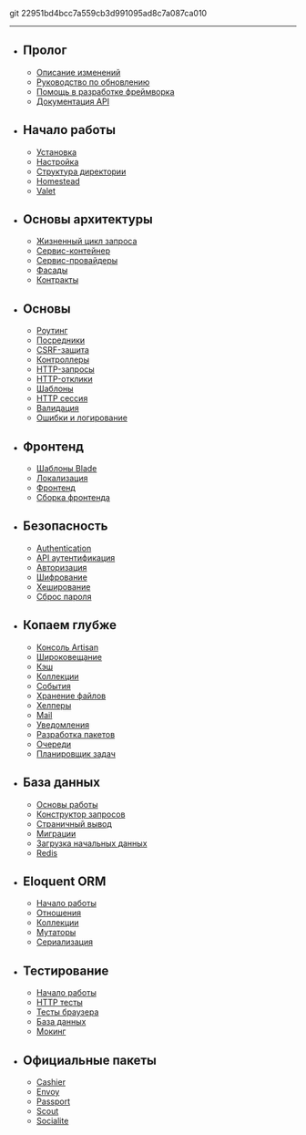 git 22951bd4bcc7a559cb3d991095ad8c7a087ca010

---

- ## Пролог
    - [Описание изменений](/docs/{{version}}/releases)
    - [Руководство по обновлению](/docs/{{version}}/upgrade)
    - [Помощь в разработке фреймворка](/docs/{{version}}/contributions)
    - [Документация API](/api/{{version}})
- ## Начало работы
    - [Установка](/docs/{{version}}/installation)
    - [Настройка](/docs/{{version}}/configuration)
    - [Структура директории](/docs/{{version}}/structure)
    - [Homestead](/docs/{{version}}/homestead)
    - [Valet](/docs/{{version}}/valet)
- ## Основы архитектуры
    - [Жизненный цикл запроса](/docs/{{version}}/lifecycle)
    - [Сервис-контейнер](/docs/{{version}}/container)
    - [Сервис-провайдеры](/docs/{{version}}/providers)
    - [Фасады](/docs/{{version}}/facades)
    - [Контракты](/docs/{{version}}/contracts)
- ## Основы
    - [Роутинг](/docs/{{version}}/routing)
    - [Посредники](/docs/{{version}}/middleware)
    - [CSRF-защита](/docs/{{version}}/csrf)
    - [Контроллеры](/docs/{{version}}/controllers)
    - [HTTP-запросы](/docs/{{version}}/requests)
    - [HTTP-отклики](/docs/{{version}}/responses)
    - [Шаблоны](/docs/{{version}}/views)
    - [HTTP сессия](/docs/{{version}}/session)
    - [Валидация](/docs/{{version}}/validation)
    - [Ошибки и логирование](/docs/{{version}}/errors)
- ## Фронтенд
    - [Шаблоны Blade](/docs/{{version}}/blade)
    - [Локализация](/docs/{{version}}/localization)
    - [Фронтенд](/docs/{{version}}/frontend)
    - [Сборка фронтенда](/docs/{{version}}/mix)
- ## Безопасность
    - [Authentication](/docs/{{version}}/authentication)
    - [API аутентификация](/docs/{{version}}/passport)
    - [Авторизация](/docs/{{version}}/authorization)
    - [Шифрование](/docs/{{version}}/encryption)
    - [Хеширование](/docs/{{version}}/hashing)
    - [Сброс пароля](/docs/{{version}}/passwords)
- ## Копаем глубже
    - [Консоль Artisan](/docs/{{version}}/artisan)
    - [Широковещание](/docs/{{version}}/broadcasting)
    - [Кэш](/docs/{{version}}/cache)
    - [Коллекции](/docs/{{version}}/collections)
    - [События](/docs/{{version}}/events)
    - [Хранение файлов](/docs/{{version}}/filesystem)
    - [Хелперы](/docs/{{version}}/helpers)
    - [Mail](/docs/{{version}}/mail)
    - [Уведомления](/docs/{{version}}/notifications)
    - [Разработка пакетов](/docs/{{version}}/packages)
    - [Очереди](/docs/{{version}}/queues)
    - [Планировщик задач](/docs/{{version}}/scheduling)
- ## База данных
    - [Основы работы](/docs/{{version}}/database)
    - [Конструктор запросов](/docs/{{version}}/queries)
    - [Страничный вывод](/docs/{{version}}/pagination)
    - [Миграции](/docs/{{version}}/migrations)
    - [Загрузка начальных данных](/docs/{{version}}/seeding)
    - [Redis](/docs/{{version}}/redis)
- ## Eloquent ORM
    - [Начало работы](/docs/{{version}}/eloquent)
    - [Отношения](/docs/{{version}}/eloquent-relationships)
    - [Коллекции](/docs/{{version}}/eloquent-collections)
    - [Мутаторы](/docs/{{version}}/eloquent-mutators)
    - [Сериализация](/docs/{{version}}/eloquent-serialization)
- ## Тестирование
    - [Начало работы](/docs/{{version}}/testing)
    - [HTTP тесты](/docs/{{version}}/http-tests)
    - [Тесты браузера](/docs/{{version}}/dusk)
    - [База данных](/docs/{{version}}/database-testing)
    - [Мокинг](/docs/{{version}}/mocking)
- ## Официальные пакеты
    - [Cashier](/docs/{{version}}/billing)
    - [Envoy](/docs/{{version}}/envoy)
    - [Passport](/docs/{{version}}/passport)
    - [Scout](/docs/{{version}}/scout)
    - [Socialite](https://github.com/laravel/socialite)
